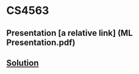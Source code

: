 # CS4563
## Presentation [a relative link] (ML Presentation.pdf)
## [Solution](Crime_Project.ipynb)
